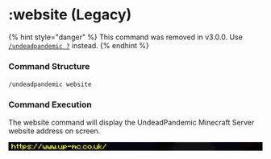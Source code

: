 # :website (Legacy)

{% hint style="danger" %}
This command was removed in v3.0.0. Use [`/undeadpandemic ?`](help.md) instead.
{% endhint %}

### Command Structure

`/undeadpandemic website`

### Command Execution

The website command will display the UndeadPandemic Minecraft Server website address on screen.

![](../../.gitbook/assets/website_cmd.png)
